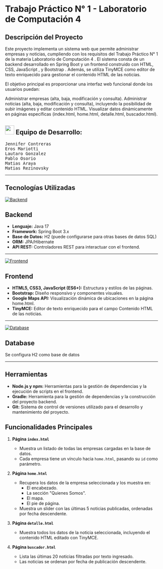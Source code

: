 # Trabajo Práctico N° 1 - Laboratorio de Computación 4
## Descripción del Proyecto 
Este proyecto implementa un sistema web que permite administrar empresas y noticias, cumpliendo con los requisitos del Trabajo Práctico N° 1 de la materia Laboratorio de Computación 4 . El sistema consta de un backend desarrollado en Spring Boot y un frontend construido con HTML, CSS, JavaScript , y Bootstrap . Además, se utiliza TinyMCE como editor de texto enriquecido para gestionar el contenido HTML de las noticias.

El objetivo principal es proporcionar una interfaz web funcional donde los usuarios puedan:

Administrar empresas (alta, baja, modificación y consulta).
Administrar noticias (alta, baja, modificación y consulta), incluyendo la posibilidad de subir imágenes y editar contenido HTML.
Visualizar datos dinámicamente en páginas específicas (index.html, home.html, detalle.html, buscador.html).

## <picture><img src = "https://github.com/7oSkaaa/7oSkaaa/blob/main/Images/about_me.gif?raw=true" width = 30px></picture> Equipo de Desarrollo: 
<pre>Jennifer Contreras
Eros Mariotti
Lautaro Gonzalez
Pablo Osorio 
Matias Araya 
Matias Rezinovsky</pre>
<hr>

## Tecnologías Utilizadas
[![Backend](https://img.shields.io/badge/Backend-Spring_Boot-blue)](https://spring.io/projects/spring-boot) <h2>Backend</h2>
- **Lenguaje:** Java 17
- **Framework:** Spring Boot 3.x
- **Base de Datos:** H2 (puede configurarse para otras bases de datos SQL)
- **ORM:** JPA/Hibernate
- **API REST:** Controladores REST para interactuar con el frontend.
<hr>

[![Frontend](https://img.shields.io/badge/Frontend-HTML%20%7C%20CSS%20%7C%20JavaScript-orange)](https://developer.mozilla.org/) <h2>Frontend</h2>
- **HTML5, CSS3, JavaScript (ES6+):** Estructura y estilos de las páginas.
- **Bootstrap:** Diseño responsivo y componentes visuales.
- **Google Maps API:** Visualización dinámica de ubicaciones en la página home.html.
- **TinyMCE:** Editor de texto enriquecido para el campo Contenido HTML de las noticias.
<hr>

[![Database](https://img.shields.io/badge/Database-H2%20%7C%20SQL-green)](https://www.h2database.com/html/main.html)
 <h2>Database</h2>
Se configura H2 como base de datos
<hr>
<h2>Herramientas</h2>

- **Node.js y npm:** Herramientas para la gestión de dependencias y la ejecución de scripts en el frontend.
- **Gradle:** Herramienta para la gestión de dependencias y la construcción del proyecto backend.
- **Git:** Sistema de control de versiones utilizado para el desarrollo y mantenimiento del proyecto.

## **Funcionalidades Principales**

1. **Página `index.html`**
   - Muestra un listado de todas las empresas cargadas en la base de datos.
   - Cada empresa tiene un vínculo hacia `home.html`, pasando su `id` como parámetro.

2. **Página `home.html`**
   - Recupera los datos de la empresa seleccionada y los muestra en:
     - El encabezado.
     - La sección "Quienes Somos".
     - El mapa.
     - El pie de página.
   - Muestra un slider con las últimas 5 noticias publicadas, ordenadas por fecha descendente.

3. **Página `detalle.html`**
   - Muestra todos los datos de la noticia seleccionada, incluyendo el contenido HTML editado con TinyMCE.

4. **Página `buscador.html`**
   - Lista las últimas 20 noticias filtradas por texto ingresado.
   - Las noticias se ordenan por fecha de publicación descendente.
